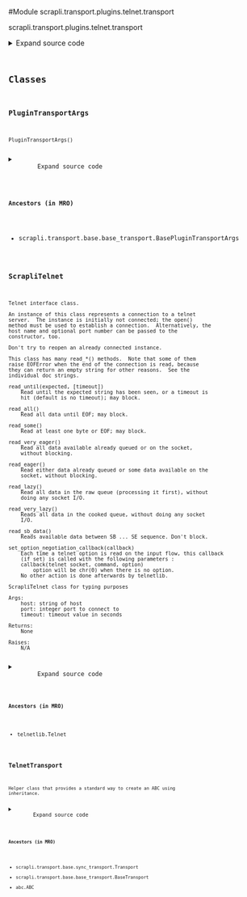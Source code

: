 <link rel="preload stylesheet" as="style" href="https://cdnjs.cloudflare.com/ajax/libs/10up-sanitize.css/11.0.1/sanitize.min.css" integrity="sha256-PK9q560IAAa6WVRRh76LtCaI8pjTJ2z11v0miyNNjrs=" crossorigin>
<link rel="preload stylesheet" as="style" href="https://cdnjs.cloudflare.com/ajax/libs/10up-sanitize.css/11.0.1/typography.min.css" integrity="sha256-7l/o7C8jubJiy74VsKTidCy1yBkRtiUGbVkYBylBqUg=" crossorigin>
<link rel="stylesheet preload" as="style" href="https://cdnjs.cloudflare.com/ajax/libs/highlight.js/10.1.1/styles/github.min.css" crossorigin>
<script defer src="https://cdnjs.cloudflare.com/ajax/libs/highlight.js/10.1.1/highlight.min.js" integrity="sha256-Uv3H6lx7dJmRfRvH8TH6kJD1TSK1aFcwgx+mdg3epi8=" crossorigin></script>
<script>window.addEventListener('DOMContentLoaded', () => hljs.initHighlighting())</script>















#Module scrapli.transport.plugins.telnet.transport

scrapli.transport.plugins.telnet.transport

<details class="source">
    <summary>
        <span>Expand source code</span>
    </summary>
    <pre>
        <code class="python">
"""scrapli.transport.plugins.telnet.transport"""
from dataclasses import dataclass
from telnetlib import Telnet
from typing import Optional

from scrapli.decorators import TransportTimeout
from scrapli.exceptions import ScrapliConnectionError, ScrapliConnectionNotOpened
from scrapli.transport.base import BasePluginTransportArgs, BaseTransportArgs, Transport


@dataclass()
class PluginTransportArgs(BasePluginTransportArgs):
    pass


class ScrapliTelnet(Telnet):
    def __init__(self, host: str, port: int, timeout: float) -> None:
        """
        ScrapliTelnet class for typing purposes

        Args:
            host: string of host
            port: integer port to connect to
            timeout: timeout value in seconds

        Returns:
            None

        Raises:
            N/A

        """
        self.eof: bool
        self.timeout: float

        super().__init__(host, port, int(timeout))


class TelnetTransport(Transport):
    def __init__(
        self, base_transport_args: BaseTransportArgs, plugin_transport_args: PluginTransportArgs
    ) -> None:
        super().__init__(base_transport_args=base_transport_args)
        self.plugin_transport_args = plugin_transport_args

        self.username_prompt: str = "username:"
        self.password_prompt: str = "password:"

        self.session: Optional[ScrapliTelnet] = None

    def open(self) -> None:
        self._pre_open_closing_log(closing=False)

        # establish session with "socket" timeout, then reset timeout to "transport" timeout
        try:
            self.session = ScrapliTelnet(
                host=self._base_transport_args.host,
                port=self._base_transport_args.port,
                timeout=self._base_transport_args.timeout_socket,
            )
            self.session.timeout = self._base_transport_args.timeout_transport
        except ConnectionError as exc:
            msg = f"Failed to open telnet session to host {self._base_transport_args.host}"
            if "connection refused" in str(exc).lower():
                msg = (
                    f"Failed to open telnet session to host {self._base_transport_args.host}, "
                    "connection refused"
                )
            raise ScrapliConnectionError(msg) from exc

        self._post_open_closing_log(closing=False)

    def close(self) -> None:
        self._pre_open_closing_log(closing=True)

        if self.session:
            self.session.close()
            self.session = None

        self._post_open_closing_log(closing=True)

    def isalive(self) -> bool:
        if not self.session:
            return False
        return not self.session.eof

    @TransportTimeout("timed out reading from transport")
    def read(self) -> bytes:
        if not self.session:
            raise ScrapliConnectionNotOpened
        try:
            buf = self.session.read_eager()
        except Exception as exc:
            raise ScrapliConnectionError(
                "encountered EOF reading from transport; typically means the device closed the "
                "connection"
            ) from exc
        return buf

    def write(self, channel_input: bytes) -> None:
        if not self.session:
            raise ScrapliConnectionNotOpened
        self.session.write(channel_input)
        </code>
    </pre>
</details>



## Classes

### PluginTransportArgs


```text
PluginTransportArgs()
```

<details class="source">
    <summary>
        <span>Expand source code</span>
    </summary>
    <pre>
        <code class="python">
@dataclass()
class PluginTransportArgs(BasePluginTransportArgs):
    pass
        </code>
    </pre>
</details>


#### Ancestors (in MRO)
- scrapli.transport.base.base_transport.BasePluginTransportArgs



### ScrapliTelnet


```text
Telnet interface class.

An instance of this class represents a connection to a telnet
server.  The instance is initially not connected; the open()
method must be used to establish a connection.  Alternatively, the
host name and optional port number can be passed to the
constructor, too.

Don't try to reopen an already connected instance.

This class has many read_*() methods.  Note that some of them
raise EOFError when the end of the connection is read, because
they can return an empty string for other reasons.  See the
individual doc strings.

read_until(expected, [timeout])
    Read until the expected string has been seen, or a timeout is
    hit (default is no timeout); may block.

read_all()
    Read all data until EOF; may block.

read_some()
    Read at least one byte or EOF; may block.

read_very_eager()
    Read all data available already queued or on the socket,
    without blocking.

read_eager()
    Read either data already queued or some data available on the
    socket, without blocking.

read_lazy()
    Read all data in the raw queue (processing it first), without
    doing any socket I/O.

read_very_lazy()
    Reads all data in the cooked queue, without doing any socket
    I/O.

read_sb_data()
    Reads available data between SB ... SE sequence. Don't block.

set_option_negotiation_callback(callback)
    Each time a telnet option is read on the input flow, this callback
    (if set) is called with the following parameters :
    callback(telnet socket, command, option)
        option will be chr(0) when there is no option.
    No other action is done afterwards by telnetlib.

ScrapliTelnet class for typing purposes

Args:
    host: string of host
    port: integer port to connect to
    timeout: timeout value in seconds

Returns:
    None

Raises:
    N/A
```

<details class="source">
    <summary>
        <span>Expand source code</span>
    </summary>
    <pre>
        <code class="python">
class ScrapliTelnet(Telnet):
    def __init__(self, host: str, port: int, timeout: float) -> None:
        """
        ScrapliTelnet class for typing purposes

        Args:
            host: string of host
            port: integer port to connect to
            timeout: timeout value in seconds

        Returns:
            None

        Raises:
            N/A

        """
        self.eof: bool
        self.timeout: float

        super().__init__(host, port, int(timeout))
        </code>
    </pre>
</details>


#### Ancestors (in MRO)
- telnetlib.Telnet



### TelnetTransport


```text
Helper class that provides a standard way to create an ABC using
inheritance.
```

<details class="source">
    <summary>
        <span>Expand source code</span>
    </summary>
    <pre>
        <code class="python">
class TelnetTransport(Transport):
    def __init__(
        self, base_transport_args: BaseTransportArgs, plugin_transport_args: PluginTransportArgs
    ) -> None:
        super().__init__(base_transport_args=base_transport_args)
        self.plugin_transport_args = plugin_transport_args

        self.username_prompt: str = "username:"
        self.password_prompt: str = "password:"

        self.session: Optional[ScrapliTelnet] = None

    def open(self) -> None:
        self._pre_open_closing_log(closing=False)

        # establish session with "socket" timeout, then reset timeout to "transport" timeout
        try:
            self.session = ScrapliTelnet(
                host=self._base_transport_args.host,
                port=self._base_transport_args.port,
                timeout=self._base_transport_args.timeout_socket,
            )
            self.session.timeout = self._base_transport_args.timeout_transport
        except ConnectionError as exc:
            msg = f"Failed to open telnet session to host {self._base_transport_args.host}"
            if "connection refused" in str(exc).lower():
                msg = (
                    f"Failed to open telnet session to host {self._base_transport_args.host}, "
                    "connection refused"
                )
            raise ScrapliConnectionError(msg) from exc

        self._post_open_closing_log(closing=False)

    def close(self) -> None:
        self._pre_open_closing_log(closing=True)

        if self.session:
            self.session.close()
            self.session = None

        self._post_open_closing_log(closing=True)

    def isalive(self) -> bool:
        if not self.session:
            return False
        return not self.session.eof

    @TransportTimeout("timed out reading from transport")
    def read(self) -> bytes:
        if not self.session:
            raise ScrapliConnectionNotOpened
        try:
            buf = self.session.read_eager()
        except Exception as exc:
            raise ScrapliConnectionError(
                "encountered EOF reading from transport; typically means the device closed the "
                "connection"
            ) from exc
        return buf

    def write(self, channel_input: bytes) -> None:
        if not self.session:
            raise ScrapliConnectionNotOpened
        self.session.write(channel_input)
        </code>
    </pre>
</details>


#### Ancestors (in MRO)
- scrapli.transport.base.sync_transport.Transport
- scrapli.transport.base.base_transport.BaseTransport
- abc.ABC